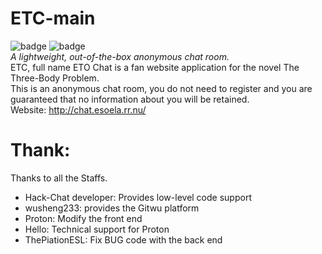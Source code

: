 # ETC-main
![badge](https://img.shields.io/badge/Server-NodeJS-Grenn)
![badge](https://img.shields.io/badge/Powered_by-Hack.Chat-Grenn)  
*A lightweight, out-of-the-box anonymous chat room.*  
ETC, full name ETO Chat is a fan website application for the novel The Three-Body Problem.  
This is an anonymous chat room, you do not need to register and you are guaranteed that no information about you will be retained.  
Website: http://chat.esoela.rr.nu/  
  
# Thank:  
Thanks to all the Staffs.  
- Hack-Chat developer: Provides low-level code support
- wusheng233: provides the Gitwu platform
- Proton: Modify the front end
- Hello: Technical support for Proton
- ThePiationESL: Fix BUG code with the back end
